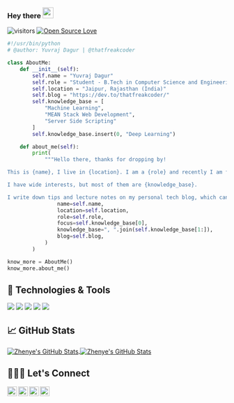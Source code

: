
### Hey there <img src="https://media.giphy.com/media/hvRJCLFzcasrR4ia7z/giphy.gif" width="25px">

![visitors](https://visitor-badge.glitch.me/badge?page_id=thatfreakcoder.thatfreakcoder)
[![Open Source Love](https://badges.frapsoft.com/os/v1/open-source.svg?v=102)](https://github.com/ellerbrock/open-source-badge/)
```python
#!/usr/bin/python
# @author: Yuvraj Dagur | @thatfreakcoder

class AboutMe:
    def __init__(self):
        self.name = "Yuvraj Dagur"
        self.role = "Student - B.Tech in Computer Science and Engineering"
        self.location = "Jaipur, Rajasthan (India)"
        self.blog = "https://dev.to/thatfreakcoder/"
        self.knowledge_base = [
            "Machine Learning",
            "MEAN Stack Web Development",
            "Server Side Scripting"
        ]
        self.knowledge_base.insert(0, "Deep Learning")

    def about_me(self):
        print(
            """Hello there, thanks for dropping by!

This is {name}, I live in {location}. I am a {role} and recently I am focusing on {focus} for my personal growth.

I have wide interests, but most of them are {knowledge_base}.

I write down tips and lecture notes on my personal tech blog, which can be found here: {blog}""".format(
                name=self.name,
                location=self.location,
                role=self.role,
                focus=self.knowledge_base[0],
                knowledge_base=", ".join(self.knowledge_base[1:]),
                blog=self.blog,
            )
        )

know_more = AboutMe()
know_more.about_me()
```
## 🔧 Technologies & Tools

![](https://img.shields.io/badge/Editor-VS_Code-informational?style=flat&logo=visual-studio-code&logoColor=blue&color=blue)
![](https://img.shields.io/badge/Editor-Sublime_Text-informational?style=flat&logo=sublime-text&logoColor=yellow&color=brown)
![](https://img.shields.io/badge/Code-Python-informational?style=flat&logo=python&logoColor=6aa6f8&color=6aa6f8)
![](https://img.shields.io/badge/Code-JavaScript-informational?style=flat&logo=javascript&logoColor=yellow&color=yellow)
![](https://img.shields.io/badge/Code-Angular-informational?style=flat&logo=angular&logoColor=red&color=red)

## &#x1f4c8; GitHub Stats
<a href="https://github.com/thatfreakcoder">
  <img align="center" src="https://github-readme-stats.vercel.app/api/top-langs/?username=thatfreakcoder&hide=css,typescript&title_color=6aa6f8&text_color=8a919a&icon_color=6aa6f8&bg_color=0e1116" alt="Zhenye's GitHub Stats" />
</a>
<a href="https://github.com/thatfreakcoder/thatfreakcoder">
  <img align="center" src="https://github-readme-stats.vercel.app/api?username=thatfreakcoder&show_icons=true&line_height=27&count_private=true&title_color=6aa6f8&text_color=8a919a&icon_color=6aa6f8&bg_color=0e1116" alt="Zhenye's GitHub Stats" />
</a>
</ br>


## 💁🏻‍♂️ Let's Connect 
<a href="https://twitter.com/yuvrajdagur12">
  <img align="left" alt="Yuvraj Dagur | Twitter" width="22px" src="https://raw.githubusercontent.com/peterthehan/peterthehan/master/assets/twitter.svg" />
</a>
<a href="https://www.linkedin.com/in/yuvraj-dagur/">
  <img align="left" alt="Yuvraj's LinkedIN" width="22px" src="https://raw.githubusercontent.com/peterthehan/peterthehan/master/assets/linkedin.svg" />
</a>
<a href="https://dev.to/thatfreakcoder/">
  <img align="left" alt="DEV.to | thatfreakcoder" width="22px" src="https://raw.githubusercontent.com/peterthehan/peterthehan/master/assets/dev-dot-to.svg" />
</a>
<a href="https://yuvraj-dagur.medium.com/">
  <img align="left" alt="Yuvraj Dagur Medium" width="22px" src="https://raw.githubusercontent.com/peterthehan/peterthehan/master/assets/medium.svg" />
</a>
